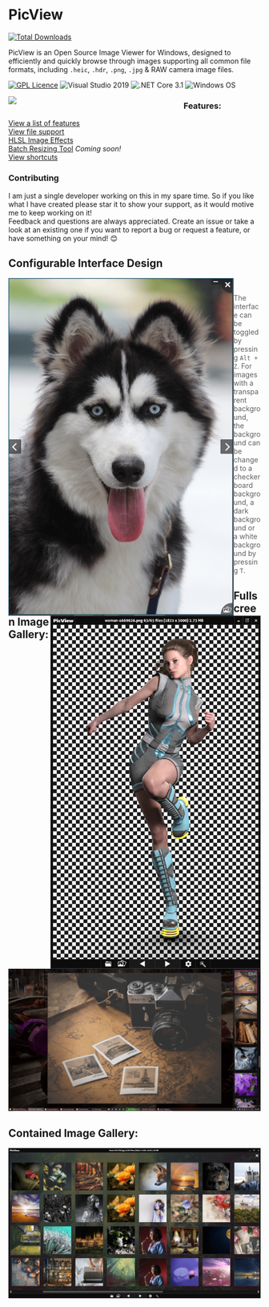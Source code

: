 # PicView
[![Total Downloads](https://img.shields.io/github/downloads/Ruben2776/PicView/total?color=%23007ACC&label=downloads&style=for-the-badge)](https://github.com/Ruben2776/PicView/releases)

PicView is an Open Source Image Viewer for Windows, designed to efficiently and quickly browse through images supporting all common file formats, including `.heic`, `.hdr`, `.png`, `.jpg` & RAW camera image files. 
 
 [![GPL Licence](https://img.shields.io/badge/license-GPLv3-orange.svg?maxAge=3600)](https://github.com/Ruben2776/PicView/blob/master/LICENSE.txt)
![Visual Studio 2019](https://img.shields.io/badge/IDE-Visual%20Studio%202019-964ad4.svg?maxAge=3600)
![.NET Core 3.1](https://img.shields.io/badge/.NET-Core%203.1-lightgrey.svg?maxAge=3600)
![Windows OS](https://img.shields.io/badge/OS-Windows%207+-00adef.svg?maxAge=3600)
 
<img src="/.github/Annotation%202020-06-06%20070000.png" align="left" width="350"/>

### Features:

[View a list of features](https://github.com/Ruben2776/PicView/wiki/Features)
<br>
[View file support](https://github.com/Ruben2776/PicView/wiki/File-support)
<br>
[HLSL Image Effects](https://github.com/Ruben2776/PicView/wiki/HLSL-Image-Effects)
<br>
[Batch Resizing Tool](https://github.com/Ruben2776/PicView/wiki/Batch-Resizing-Tool) _Coming soon!_
<br>
[View shortcuts](https://github.com/Ruben2776/PicView/wiki/Keyboard-and-mouse-shortcuts)


### Contributing
I am just a single developer working on this in my spare time. So if you like what I have created please star it to show your support, as it would motive me to keep working on it! <br>
Feedback and questions are always appreciated. Create an issue or take a look at an existing one if you want to report a bug or request a feature, or have something on your mind! 😊


<h2>Configurable Interface Design</h2>
<img src="/.github/Screenshot%20(29)-min.png" align="left" width="450"/>
<img src="/.github/Annotation%202020-06-09%20102711.png" align="right" width="420"/>

<br>

> The interface can be toggled by pressing `Alt + Z`. For images with a transparent background, the background can be changed to a checkerboard background, a dark background or a white background by pressing `T`.


<h2>Fullscreen Image Gallery:</h2>
<img src="/.github/Screenshot%20(30)-min.png"/>

<h2>Contained Image Gallery:</h2>
<img src="/.github/Annotation%202020-06-06%20070001-min.png"/>
